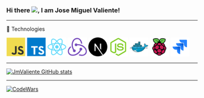 ### Hi there <img src="https://media.tenor.com/Wx9IEmZZXSoAAAAi/hi.gif" width="30px"/>, I am Jose Miguel Valiente!

---
 🧰 Technologies
 
 <img src="https://github.com/devicons/devicon/blob/master/icons/javascript/javascript-original.svg" alt="javascript logo" width="50px" height="50px"/> <img src="https://github.com/devicons/devicon/blob/master/icons/typescript/typescript-original.svg" alt="typescript logo" width="50px" height="50px"/>  <img src="https://github.com/devicons/devicon/blob/master/icons/react/react-original.svg" alt="react logo" width="50px" height="50px"/> <img src="https://github.com/devicons/devicon/blob/master/icons/redux/redux-original.svg" alt="react logo" width="50px" height="50px"/> <img src="https://github.com/devicons/devicon/blob/master/icons/nextjs/nextjs-original.svg" alt="nextjs logo" width="50px" height="50px"/> <img src="https://github.com/devicons/devicon/blob/master/icons/nodejs/nodejs-original.svg" alt="node logo" width="50px" height="50px"/> <img src="https://github.com/devicons/devicon/blob/master/icons/docker/docker-original.svg" alt="docker logo" width="50px" height="50px"/> <img src="https://github.com/devicons/devicon/blob/master/icons/raspberrypi/raspberrypi-original.svg" alt="raspberrypi logo" width="50px" height="50px"/> <img src="https://github.com/devicons/devicon/blob/master/icons/jira/jira-original.svg" alt="raspberrypi logo" width="50px" height="50px"/>

---

[![JmValiente GitHub stats](https://github-readme-stats.vercel.app/api?username=jmvaliente&include_all_commits=true)](https://github.com/anuraghazra/github-readme-stats)

---

[![CodeWars](https://www.codewars.com/users/jmvaliente/badges/large)](https://www.codewars.com/users/fernaper 'My Honor Badge')

<!--
**jmvaliente/jmvaliente** is a ✨ _special_ ✨ repository because its `README.md` (this file) appears on your GitHub profile.
Here are some ideas to get you started:

- 🔭 I’m currently working on ...
- 🌱 I’m currently learning ...
- 👯 I’m looking to collaborate on ...
- 🤔 I’m looking for help with ...
- 💬 Ask me about ...
- 📫 How to reach me: ...
- 😄 Pronouns: ...
- ⚡ Fun fact: ...
-->
